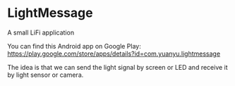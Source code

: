 LightMessage
============

A small LiFi application

You can find this Android app on Google Play:
https://play.google.com/store/apps/details?id=com.yuanyu.lightmessage

The idea is that we can send the light signal by screen or LED and receive it by light sensor or camera.
